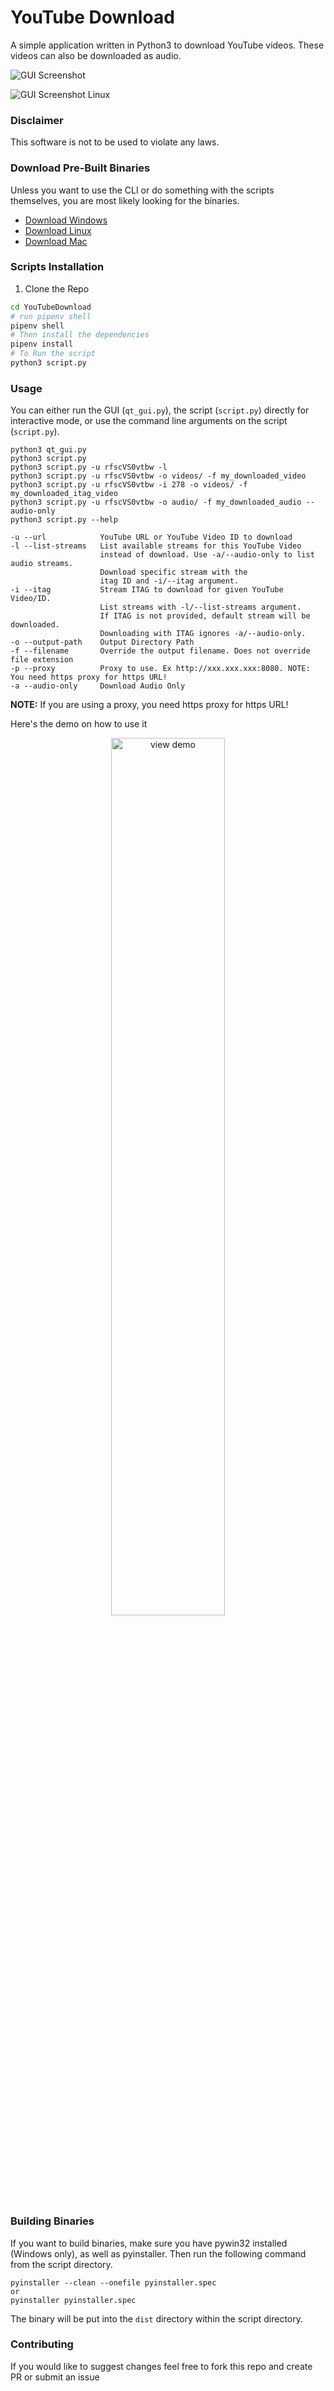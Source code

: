 # YouTube Download
A simple application written in Python3 to download YouTube videos.
These videos can also be downloaded as audio.

![GUI Screenshot](assets/gui_screenshot.png)

![GUI Screenshot Linux](assets/gui_screenshot_linux.png)

### Disclaimer
This software is not to be used to violate any laws.

### Download Pre-Built Binaries
Unless you want to use the CLI or do something with the
scripts themselves, you are most likely looking for the binaries.
* [Download Windows](https://github.com/YouTubeDownload/YouTubeDownload/releases/download/v2.2/YouTube.Download.exe)
* [Download Linux](https://github.com/YouTubeDownload/YouTubeDownload/releases/download/v2.2/YouTubeDownload-linux)
* [Download Mac](https://github.com/YouTubeDownload/YouTubeDownload/releases/download/v2.2/YouTube.Download.app.gz)

### Scripts Installation
1. Clone the Repo
```Bash
cd YouTubeDownload
# run pipenv shell
pipenv shell
# Then install the dependencies
pipenv install
# To Run the script 
python3 script.py
```

### Usage

You can either run the GUI (`qt_gui.py`), the script (`script.py`) directly for interactive mode,
or use the command line arguments on the script (`script.py`).

    python3 qt_gui.py
    python3 script.py
    python3 script.py -u rfscVS0vtbw -l
    python3 script.py -u rfscVS0vtbw -o videos/ -f my_downloaded_video
    python3 script.py -u rfscVS0vtbw -i 278 -o videos/ -f my_downloaded_itag_video
    python3 script.py -u rfscVS0vtbw -o audio/ -f my_downloaded_audio --audio-only
    python3 script.py --help
    
    -u --url            YouTube URL or YouTube Video ID to download
    -l --list-streams   List available streams for this YouTube Video 
                        instead of download. Use -a/--audio-only to list audio streams.
                        Download specific stream with the 
                        itag ID and -i/--itag argument.
    -i --itag           Stream ITAG to download for given YouTube Video/ID.
                        List streams with -l/--list-streams argument.
                        If ITAG is not provided, default stream will be downloaded.
                        Downloading with ITAG ignores -a/--audio-only.
    -o --output-path    Output Directory Path
    -f --filename       Override the output filename. Does not override file extension
    -p --proxy          Proxy to use. Ex http://xxx.xxx.xxx:8080. NOTE: You need https proxy for https URL!
    -a --audio-only     Download Audio Only
    

**NOTE:** If you are using a proxy, you need https proxy for https URL!

Here's the demo on how to use it

<div align="center">
  <a href="https://vimeo.com/281200561"><img width="60%" src="assets/img.png" alt="view demo"></a><br>
</div>

### Building Binaries

If you want to build binaries, make sure you have pywin32 installed (Windows only),
as well as pyinstaller. Then run the following command from the script directory.

    pyinstaller --clean --onefile pyinstaller.spec
    or 
    pyinstaller pyinstaller.spec
    
The binary will be put into the `dist` directory within the script directory.
    
### Contributing

If you would like to suggest changes feel free to fork this repo and create PR or submit an issue
